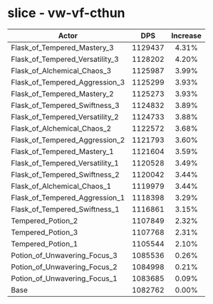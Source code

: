 # slice - vw-vf-cthun
| Actor | DPS | Increase |
|---|:---:|:---:|
|Flask_of_Tempered_Mastery_3|1129437|4.31%|
|Flask_of_Tempered_Versatility_3|1128202|4.20%|
|Flask_of_Alchemical_Chaos_3|1125987|3.99%|
|Flask_of_Tempered_Aggression_3|1125299|3.93%|
|Flask_of_Tempered_Mastery_2|1125273|3.93%|
|Flask_of_Tempered_Swiftness_3|1124832|3.89%|
|Flask_of_Tempered_Versatility_2|1124733|3.88%|
|Flask_of_Alchemical_Chaos_2|1122572|3.68%|
|Flask_of_Tempered_Aggression_2|1121793|3.60%|
|Flask_of_Tempered_Mastery_1|1121604|3.59%|
|Flask_of_Tempered_Versatility_1|1120528|3.49%|
|Flask_of_Tempered_Swiftness_2|1120042|3.44%|
|Flask_of_Alchemical_Chaos_1|1119979|3.44%|
|Flask_of_Tempered_Aggression_1|1118398|3.29%|
|Flask_of_Tempered_Swiftness_1|1116861|3.15%|
|Tempered_Potion_2|1107849|2.32%|
|Tempered_Potion_3|1107768|2.31%|
|Tempered_Potion_1|1105544|2.10%|
|Potion_of_Unwavering_Focus_3|1085536|0.26%|
|Potion_of_Unwavering_Focus_2|1084998|0.21%|
|Potion_of_Unwavering_Focus_1|1083685|0.09%|
|Base|1082762|0.00%|
